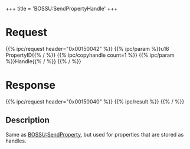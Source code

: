 +++
title = 'BOSSU:SendPropertyHandle'
+++

# Request

{{% ipc/request header="0x00150042" %}}
{{% ipc/param %}}u16 PropertyID{{% / %}}
{{% ipc/copyhandle count=1 %}}
{{% ipc/param %}}Handle{{% / %}}
{{% / %}}

# Response

{{% ipc/request header="0x00150040" %}}
{{% ipc/result %}}
{{% / %}}

## Description

Same as [BOSSU:SendProperty](BOSSU:SendProperty "wikilink"), but used for properties that are stored as handles.
